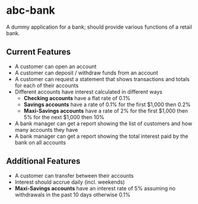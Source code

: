 abc-bank
========

A dummy application for a bank; should provide various functions of a retail bank.

Current Features
--------

* A customer can open an account
* A customer can deposit / withdraw funds from an account
* A customer can request a statement that shows transactions and totals for each of their accounts
* Different accounts have interest calculated in different ways
  * **Checking accounts** have a flat rate of 0.1%
  * **Savings accounts** have a rate of 0.1% for the first $1,000 then 0.2%
  * **Maxi-Savings accounts** have a rate of 2% for the first $1,000 then 5% for the next $1,000 then 10%
* A bank manager can get a report showing the list of customers and how many accounts they have
* A bank manager can get a report showing the total interest paid by the bank on all accounts

Additional Features
--------
* A customer can transfer between their accounts
* Interest should accrue daily (incl. weekends)
* **Maxi-Savings accounts** have an interest rate of 5% assuming no withdrawals in the past 10 days otherwise 0.1%